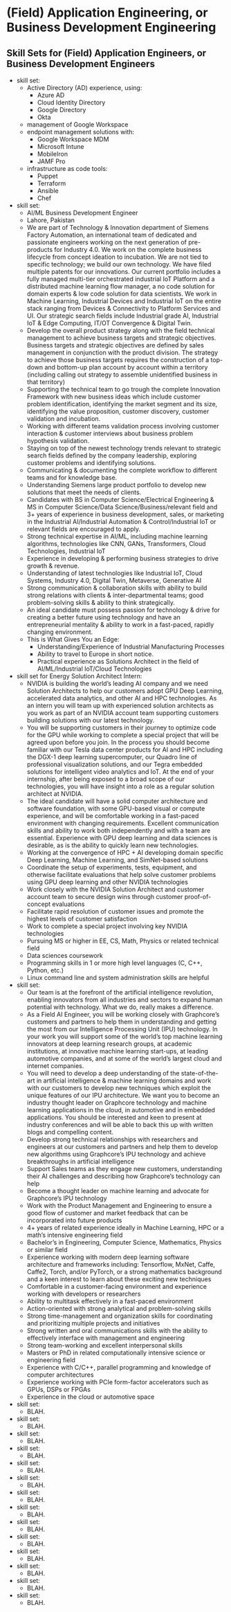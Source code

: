 #	(Field) Application Engineering, or Business Development Engineering



##	Skill Sets for (Field) Application Engineers, or Business Development Engineers


+ skill set:
	- Active Directory (AD) experience, using:
		* Azure AD
		* Cloud Identity Directory
		* Google Directory
		* Okta
	- management of Google Workspace
	- endpoint management solutions with:
		* Google Workspace MDM
		* Microsoft Intune
		* MobileIron
		* JAMF Pro
	- infrastructure as code tools:
		* Puppet
		* Terraform
		* Ansible
		* Chef
+ skill set:
	- AI/ML Business Development Engineer
	- Lahore, Pakistan
	- We are part of Technology & Innovation department of Siemens Factory Automation, an international team of dedicated and passionate engineers working on the next generation of pre-products for Industry 4.0. We work on the complete business lifecycle from concept ideation to incubation. We are not tied to specific technology; we build our own technology. We have filed multiple patents for our innovations. Our current portfolio includes a fully managed multi-tier orchestrated industrial IoT Platform and a distributed machine learning flow manager, a no code solution for domain experts & low code solution for data scientists. We work in Machine Learning, Industrial Devices and Industrial IoT on the entire stack ranging from Devices & Connectivity to Platform Services and UI. Our strategic search fields include Industrial grade AI, Industrial IoT & Edge Computing, IT/OT Convergence & Digital Twin.
	- Develop the overall product strategy along with the field technical management to achieve business targets and strategic objectives. Business targets and strategic objectives are defined by sales management in conjunction with the product division. The strategy to achieve those business targets requires the construction of a top-down and bottom-up plan account by account within a territory (including calling out strategy to assemble unidentified business in that territory)
	- Supporting the technical team to go trough the complete Innovation Framework with new business ideas which include customer problem identification, identifying the market segment and its size, identifying the value proposition, customer discovery, customer validation and incubation.
	- Working with different teams validation process involving customer interaction & customer interviews about business problem hypothesis validation.
	- Staying on top of the newest technology trends relevant to strategic search fields defined by the company leadership, exploring customer problems and identifying solutions.
	- Communicating & documenting the complete workflow to different teams and for knowledge base.
	- Understanding Siemens large product portfolio to develop new solutions that meet the needs of clients.
	- Candidates with BS in Computer Science/Electrical Engineering & MS in Computer Science/Data Science/Business/relevant field and 3+ years of experience in business development, sales, or marketing in the Industrial AI/Industrial Automation & Control/Industrial IoT or relevant fields are encouraged to apply.
	- Strong technical expertise in AI/ML, including machine learning algorithms, technologies like CNN, GANs, Transformers, Cloud Technologies, Industrial IoT
	- Experience in developing & performing business strategies to drive growth & revenue.
	- Understanding of latest technologies like Industrial IoT, Cloud Systems, Industry 4.0, Digital Twin, Metaverse, Generative AI
	- Strong communication & collaboration skills with ability to build strong relations with clients & inter-departmental teams; good problem-solving skills & ability to think strategically.
	- An ideal candidate must possess passion for technology & drive for creating a better future using technology and have an entrepreneurial mentality & ability to work in a fast-paced, rapidly changing environment.
	- This is What Gives You an Edge:
		* Understanding/Experience of Industrial Manufacturing Processes
		* Ability to travel to Europe in short notice.
		* Practical experience as Solutions Architect in the field of AI/ML/Industrial IoT/Cloud Technologies
+ skill set for Energy Solution Architect Intern:
	- NVIDIA is building the world’s leading AI company and we need Solution Architects to help our customers adopt GPU Deep Learning, accelerated data analytics, and other AI and HPC technologies. As an intern you will team up with experienced solution architects as you work as part of an NVIDIA account team supporting customers building solutions with our latest technology.
	- You will be supporting customers in their journey to optimize code for the GPU while working to complete a special project that will be agreed upon before you join. In the process you should become familiar with our Tesla data center products for AI and HPC including the DGX-1 deep learning supercomputer, our Quadro line of professional visualization solutions, and our Tegra embedded solutions for intelligent video analytics and IoT. At the end of your internship, after being exposed to a broad scope of our technologies, you will have insight into a role as a regular solution architect at NVIDIA.
	- The ideal candidate will have a solid computer architecture and software foundation, with some GPU-based visual or compute experience, and will be comfortable working in a fast-paced environment with changing requirements. Excellent communication skills and ability to work both independently and with a team are essential. Experience with GPU deep learning and data sciences is desirable, as is the ability to quickly learn new technologies.
	- Working at the convergence of HPC + AI developing domain specific Deep Learning, Machine Learning, and SimNet-based solutions
	- Coordinate the setup of experiments, tests, equipment, and otherwise facilitate evaluations that help solve customer problems using GPU deep learning and other NVIDIA technologies
	- Work closely with the NVIDIA Solution Architect and customer account team to secure design wins through customer proof-of-concept evaluations
	- Facilitate rapid resolution of customer issues and promote the highest levels of customer satisfaction
	- Work to complete a special project involving key NVIDIA technologies
	- Pursuing MS or higher in EE, CS, Math, Physics or related technical field
	- Data sciences coursework
	- Programming skills in 1 or more high level languages (C, C++, Python, etc.)
	- Linux command line and system administration skills are helpful
+ skill set:
	- Our team is at the forefront of the artificial intelligence revolution, enabling innovators from all industries and sectors to expand human potential with technology. What we do, really makes a difference.
	- As a Field AI Engineer, you will be working closely with Graphcore’s customers and partners to help them in understanding and getting the most from our Intelligence Processing Unit (IPU) technology. In your work you will support some of the world’s top machine learning innovators at deep learning research groups, at academic institutions, at innovative machine learning start-ups, at leading automotive companies, and at some of the world’s largest cloud and internet companies.
	- You will need to develop a deep understanding of the state-of-the-art in artificial intelligence & machine learning domains and work with our customers to develop new techniques which exploit the unique features of our IPU architecture.  We want you to become an industry thought leader on Graphcore technology and machine learning applications in the cloud, in automotive and in embedded applications. You should be interested and keen to present at industry conferences and will be able to back this up with written blogs and compelling content.
	- Develop strong technical relationships with researchers and engineers at our customers and partners and help them to develop new algorithms using Graphcore’s IPU technology and achieve breakthroughs in artificial intelligence
	- Support Sales teams as they engage new customers, understanding their AI challenges and describing how Graphcore’s technology can help
	- Become a thought leader on machine learning and advocate for Graphcore’s IPU technology
	- Work with the Product Management and Engineering to ensure a good flow of customer and market feedback that can be incorporated into future products
	- 4+ years of related experience ideally in Machine Learning, HPC or a math’s intensive engineering field
	- Bachelor’s in Engineering, Computer Science, Mathematics, Physics or similar field
	- Experience working with modern deep learning software architecture and frameworks including: Tensorflow, MxNet, Caffe, Caffe2, Torch, and/or PyTorch, or a strong mathematics background and a keen interest to learn about these exciting new techniques
	- Comfortable in a customer-facing environment and experience working with developers or researchers
	- Ability to multitask effectively in a fast-paced environment
	- Action-oriented with strong analytical and problem-solving skills
	- Strong time-management and organization skills for coordinating and prioritizing multiple projects and initiatives
	- Strong written and oral communications skills with the ability to effectively interface with management and engineering
	- Strong team-working and excellent interpersonal skills
	- Masters or PhD in related computationally intensive science or engineering field
	- Experience with C/C++, parallel programming and knowledge of computer architectures
	- Experience working with PCIe form-factor accelerators such as GPUs, DSPs or FPGAs
	- Experience in the cloud or automotive space
+ skill set:
	- BLAH.
+ skill set:
	- BLAH.
+ skill set:
	- BLAH.
+ skill set:
	- BLAH.
+ skill set:
	- BLAH.
+ skill set:
	- BLAH.
+ skill set:
	- BLAH.
+ skill set:
	- BLAH.
+ skill set:
	- BLAH.
+ skill set:
	- BLAH.
+ skill set:
	- BLAH.
+ skill set:
	- BLAH.
+ skill set:
	- BLAH.
+ skill set:
	- BLAH.















